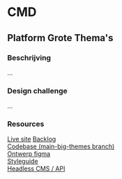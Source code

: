 # CMD 

## Platform Grote Thema's

### Beschrijving
...

### Design challenge
...

### Resources

[Live site](https://platform-grote-themas.netlify.app/)
[Backlog](https://github.com/orgs/fdnd-agency/projects/14/views/2)  
[Codebase (main-big-themes branch)](https://github.com/fdnd-agency/cmd/tree/main-big-themes)  
[Ontwerp figma](https://www.figma.com/file/OnK231WnQysdldulabxIzx/Hva-themas-en-werkvormen?node-id=0-1&t=bMT23uB5dewCuEws-0)  
[Styleguide](...)  
[Headless CMS / API](https://api-eu-central-1-shared-euc1-02.hygraph.com/v2/cldw3z25k1yf201un6r0wa2xc/master)

<!--
## Mid Term Website

[Projectboard](https://github.com/fdnd-agency/cmd/projects/1)  
[Codebase (main-mid-term branch)](https://github.com/fdnd-agency/cmd/tree/main-mid-term)  
[Ontwerp pdf](https://github.com/fdnd-agency/cmd/blob/main-mid-term/docs/design/CMDAgency_ontwerp.pdf)  
[Adobe XD Designs](https://github.com/fdnd-agency/cmd/blob/main-mid-term/docs/design/CMDAgency_ontwerp.xd.zip)  
[Content](https://github.com/fdnd-agency/cmd/tree/main/docs/content)
-->



